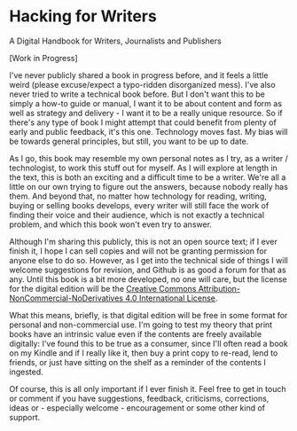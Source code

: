 Hacking for Writers
==============

A Digital Handbook for Writers, Journalists and Publishers 

[Work in Progress]

I've never publicly shared a book in progress before, and it feels a little weird (please excuse/expect a typo-ridden disorganized mess). I've also never tried to write a technical book before. But I don't want this to be simply a how-to guide or manual, I want it to be about content and form as well as strategy and delivery - I want it to be a really unique resource. So if there's any type of book I might attempt that could benefit from plenty of early and public feedback, it's this one. Technology moves fast. My bias will be towards general principles, but still, you want to be up to date. 

As I go, this book may resemble my own personal notes as I try, as a writer / technologist, to work this stuff out for myself. As I will explore at length in the text, this is both an exciting and a difficult time to be a writer. We're all a little on our own trying to figure out the answers, because nobody really has them. And beyond that, no matter how technology for reading, writing, buying or selling books develops, every writer will still face the work of finding their voice and their audience, which is not exactly a technical problem, and which this book won't even try to answer.

Although I'm sharing this publicly, this is not an open source text; if I ever finish it, I hope I can sell copies and will not be granting permission for anyone else to do so. However, as I get into the technical side of things I will welcome suggestions for revision, and Github is as good a forum for that as any. Until this book is a bit more developed, no one will care, but the license for the digital edition will be the [Creative Commons Attribution-NonCommercial-NoDerivatives 4.0 International License](https://creativecommons.org/licenses/by-nc-nd/4.0/legalcode).

What this means, briefly, is that digital edition will be free in some format for personal and non-commercial use. I'm going to test my theory that print books have an intrinsic value even if the contents are freely available digitally: I've found this to be true as a consumer, since I'll often read a book on my Kindle and if I really like it, then buy a print copy to re-read, lend to friends, or just have sitting on the shelf as a reminder of the contents I ingested. 

Of course, this is all only important if I ever finish it. Feel free to get in touch or comment if you have suggestions, feedback, criticisms, corrections, ideas or - especially welcome - encouragement or some other kind of support.



